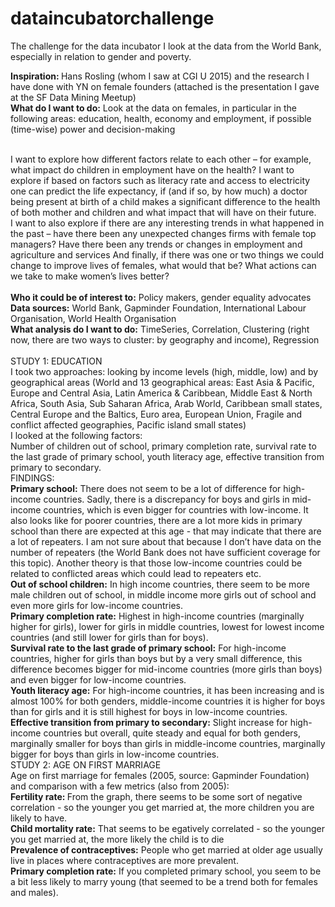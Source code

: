 # dataincubatorchallenge
The challenge for the data incubator
I look at the data from the World Bank, especially in relation to gender and poverty.

<b>Inspiration: </b>Hans Rosling (whom I saw at CGI U 2015) and the research I have done with YN on female founders (attached is the presentation I gave at the SF Data Mining Meetup) <br>
<b> What do I want to do:</b> Look at the data on females, in particular in the following areas: education, health, economy and employment, if possible (time-wise) power and decision-making<br><br>

 I want to explore how different factors relate to each other – for example, what impact do children in employment have on the health?  I want to explore if based on factors such as literacy rate and access to electricity one can predict the life expectancy, if (and if so, by how much) a doctor being present at birth of a child makes a significant difference to the health of both mother and children and what impact that will have on their future.<br>
I want to also explore if there are any interesting trends in what happened in the past – have there been any unexpected changes firms with female top managers? Have there been any trends or changes in employment and agriculture and services
And finally, if there was one or two things we could change to improve lives of females, what would that be? What actions can we take to make women’s lives better?<br><br>
<b>Who it could be of interest to:</b> Policy makers, gender equality advocates<br>
<b>Data sources:</b> World Bank, Gapminder Foundation, International Labour Organisation, World Health Organisation<br>
<b>What analysis do I want to do:</b> TimeSeries, Correlation, Clustering (right now, there are two ways to cluster: by geography and income), Regression<br><br>
STUDY 1: EDUCATION<br>
I took two approaches: looking by income levels (high, middle, low) and by geographical areas (World and 13 geographical areas: East Asia & Pacific, Europe and Central Asia, Latin America & Caribbean, Middle East & North Africa, South Asia, Sub Saharan Africa, Arab World, Caribbean small states, Central Europe and the Baltics, Euro area, European Union, Fragile and conflict affected geographies, Pacific island small states)<br>
I looked at the following factors:<br>
Number of children out of school, primary completion rate, survival rate to the last grade of primary school, youth literacy age, effective transition from primary to secondary.<br>
FINDINGS: <br>
<b>Primary school:</b> There does not seem to be a lot of difference for high-income countries. Sadly, there
is a discrepancy for boys and girls in mid-income countries, which is even bigger for countries
with low-income. It also looks like for poorer countries, there are a lot more kids in primary
school than there are expected at this age - that may indicate that there are a lot of repeaters. I am not sure about that because I don’t have data on the number of repeaters (the World Bank does not have sufficient coverage for this topic). Another theory is that those low-income countries could be related to conflicted areas which could lead to repeaters etc. <br>
<b>Out of school children:</b> In high income countries, there seem to be more male children out of school, in middle income more girls out of school and even more girls for low-income countries.<br>
<b>Primary completion rate:</b> Highest in high-income countries (marginally higher for girls), lower for girls in middle countries, lowest for lowest income countries (and still lower for girls than for boys).<br>
<b>Survival rate to the last grade of primary school:</b> For high-income countries, higher for girls than boys but by a very small difference, this difference becomes bigger for mid-income countries (more girls than boys) and even bigger for low-income countries.<br>
<b>Youth literacy age:</b> For high-income countries, it has been increasing and is almost 100% for both genders, middle-income countries it is higher for boys than for girls and it is still highest for boys in low-income countries.<br>
<b>Effective transition from primary to secondary:</b> Slight increase for high-income countries but overall, quite steady and equal for both genders, marginally smaller for boys than girls in middle-income countries, marginally bigger for boys than girls in low-income countries.<br>
STUDY 2: AGE ON FIRST MARRIAGE <br>
Age on first marriage for females (2005, source: Gapminder Foundation) and comparison with a few metrics (also from 2005):<br>
<b>Fertility rate: </b> From the graph, there seems to be some sort of negative correlation - so the younger you get married at, the more children you are likely to have. <br>
<b>Child mortality rate:</b> That seems to be egatively correlated - so the younger you get married at, the more likely the child is to die<br>
<b>Prevalence of contraceptives:</b> People who get married at older age usually live in places where contraceptives are more prevalent.<br>
<b>Primary completion rate:</b> If you completed primary school, you seem to be a bit less likely to marry young (that seemed to be a trend both for females and males).
